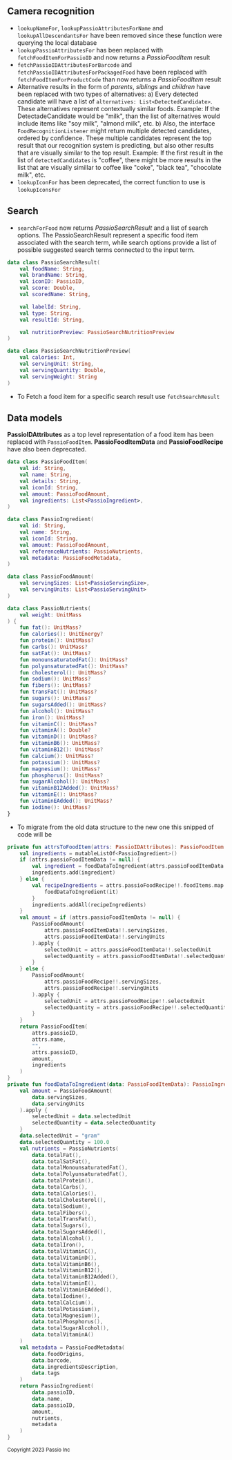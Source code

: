 ## Camera recognition

* ```lookupNameFor```, ```lookupPassioAttributesForName``` and ```lookupAllDescendantsFor``` have been removed since these function were querying the local database
* ```lookupPassioAttributesFor``` has been replaced with ```fetchFoodItemForPassioID``` and now returns a *PassioFoodItem* result
* ```fetchPassioIDAttributesForBarcode``` and ```fetchPassioIDAttributesForPackagedFood``` have been replaced with ```fetchFoodItemForProductCode``` than now returns a *PassioFoodItem* result
* Alternative results in the form of *parents*, *siblings* and *children* have been replaced with two types of alternatives:
a) Every detected candidate will have a list of ```alternatives: List<DetectedCandidate>```. These alternatives represent contextually similar foods. Example: If the DetectadeCandidate would be "milk", than the list of alternatives would include items like "soy milk", "almond milk", etc. 
b) Also, the interface ```FoodRecognitionListener``` might return multiple detected candidates, ordered by confidence. These multiple candidates represent the top result that our recognition system is predicting, but also other results that are visually similar to the top result. Example: If the first result in the list of ```detectedCandidates``` is "coffee", there might be more results in the list that are visually simillar to coffee like "coke", "black tea", "chocolate milk", etc.
* ```lookupIconFor``` has been deprecated, the correct function to use is ```lookupIconsFor```

## Search
* ```searchForFood``` now returns *PassioSearchResult* and a list of search options. The PassioSearchResult represent a specific food item associated with the search term, while search options provide a list of possible suggested search terms connected to the input term.

```kotlin
data class PassioSearchResult(
    val foodName: String,
    val brandName: String,
    val iconID: PassioID,
    val score: Double,
    val scoredName: String,

    val labelId: String,
    val type: String,
    val resultId: String,

    val nutritionPreview: PassioSearchNutritionPreview
)

data class PassioSearchNutritionPreview(
    val calories: Int,
    val servingUnit: String,
    val servingQuantity: Double,
    val servingWeight: String
)
```
* To Fetch a food item for a specific search result use ```fetchSearchResult```

## Data models

**PassioIDAttributes** as a top level representation of a food item has been replaced with ```PassioFoodItem```. **PassioFoodItemData** and **PassioFoodRecipe** have also been deprecated.

```kotlin
data class PassioFoodItem(
    val id: String,
    val name: String,
    val details: String,
    val iconId: String,
    val amount: PassioFoodAmount,
    val ingredients: List<PassioIngredient>,
)

data class PassioIngredient(
    val id: String,
    val name: String,
    val iconId: String,
    val amount: PassioFoodAmount,
    val referenceNutrients: PassioNutrients,
    val metadata: PassioFoodMetadata,
) 

data class PassioFoodAmount(
    val servingSizes: List<PassioServingSize>,
    val servingUnits: List<PassioServingUnit>
)

data class PassioNutrients(
    val weight: UnitMass
) {
    fun fat(): UnitMass? 
    fun calories(): UnitEnergy? 
    fun protein(): UnitMass? 
    fun carbs(): UnitMass?
    fun satFat(): UnitMass? 
    fun monounsaturatedFat(): UnitMass? 
    fun polyunsaturatedFat(): UnitMass? 
    fun cholesterol(): UnitMass? 
    fun sodium(): UnitMass?
    fun fibers(): UnitMass?
    fun transFat(): UnitMass? 
    fun sugars(): UnitMass?
    fun sugarsAdded(): UnitMass? 
    fun alcohol(): UnitMass? 
    fun iron(): UnitMass?
    fun vitaminC(): UnitMass?
    fun vitaminA(): Double?
    fun vitaminD(): UnitMass? 
    fun vitaminB6(): UnitMass? 
    fun vitaminB12(): UnitMass? 
    fun calcium(): UnitMass?
    fun potassium(): UnitMass? 
    fun magnesium(): UnitMass? 
    fun phosphorus(): UnitMass? 
    fun sugarAlcohol(): UnitMass? 
    fun vitaminB12Added(): UnitMass? 
    fun vitaminE(): UnitMass? 
    fun vitaminEAdded(): UnitMass? 
    fun iodine(): UnitMass? 
}
```

* To migrate from the old data structure to the new one this snipped of code will be 

```kotlin
private fun attrsToFoodItem(attrs: PassioIDAttributes): PassioFoodItem {
    val ingredients = mutableListOf<PassioIngredient>()
    if (attrs.passioFoodItemData != null) {
        val ingredient = foodDataToIngredient(attrs.passioFoodItemData!!)
        ingredients.add(ingredient)
    } else {
        val recipeIngredients = attrs.passioFoodRecipe!!.foodItems.map {
            foodDataToIngredient(it)
        }
        ingredients.addAll(recipeIngredients)
    }
    val amount = if (attrs.passioFoodItemData != null) {
        PassioFoodAmount(
            attrs.passioFoodItemData!!.servingSizes,
            attrs.passioFoodItemData!!.servingUnits
        ).apply {
            selectedUnit = attrs.passioFoodItemData!!.selectedUnit
            selectedQuantity = attrs.passioFoodItemData!!.selectedQuantity
        }
    } else {
        PassioFoodAmount(
            attrs.passioFoodRecipe!!.servingSizes,
            attrs.passioFoodRecipe!!.servingUnits
        ).apply {
            selectedUnit = attrs.passioFoodRecipe!!.selectedUnit
            selectedQuantity = attrs.passioFoodRecipe!!.selectedQuantity
        }
    }
    return PassioFoodItem(
        attrs.passioID,
        attrs.name,
        "",
        attrs.passioID,
        amount,
        ingredients
    )
}
private fun foodDataToIngredient(data: PassioFoodItemData): PassioIngredient {
    val amount = PassioFoodAmount(
        data.servingSizes,
        data.servingUnits
    ).apply {
        selectedUnit = data.selectedUnit
        selectedQuantity = data.selectedQuantity
    }
    data.selectedUnit = "gram"
    data.selectedQuantity = 100.0
    val nutrients = PassioNutrients(
        data.totalFat(),
        data.totalSatFat(),
        data.totalMonounsaturatedFat(),
        data.totalPolyunsaturatedFat(),
        data.totalProtein(),
        data.totalCarbs(),
        data.totalCalories(),
        data.totalCholesterol(),
        data.totalSodium(),
        data.totalFibers(),
        data.totalTransFat(),
        data.totalSugars(),
        data.totalSugarsAdded(),
        data.totalAlcohol(),
        data.totalIron(),
        data.totalVitaminC(),
        data.totalVitaminD(),
        data.totalVitaminB6(),
        data.totalVitaminB12(),
        data.totalVitaminB12Added(),
        data.totalVitaminE(),
        data.totalVitaminEAdded(),
        data.totalIodine(),
        data.totalCalcium(),
        data.totalPotassium(),
        data.totalMagnesium(),
        data.totalPhosphorus(),
        data.totalSugarAlcohol(),
        data.totalVitaminA()
    )
    val metadata = PassioFoodMetadata(
        data.foodOrigins,
        data.barcode,
        data.ingredientsDescription,
        data.tags
    )
    return PassioIngredient(
        data.passioID,
        data.name,
        data.passioID,
        amount,
        nutrients,
        metadata
    )
}
```

<sup>Copyright 2023 Passio Inc</sup>